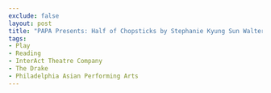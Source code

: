 ```yaml
---
exclude: false
layout: post
title: "PAPA Presents: Half of Chopsticks by Stephanie Kyung Sun Walters"
tags:
- Play
- Reading
- InterAct Theatre Company
- The Drake
- Philadelphia Asian Performing Arts
---
```

